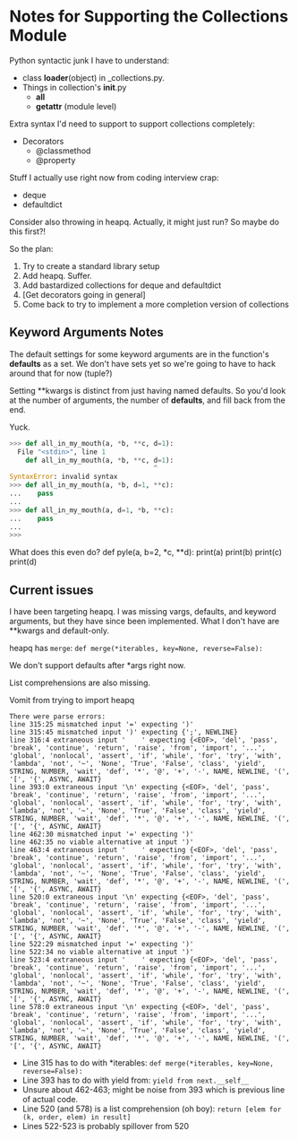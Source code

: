 Notes for Supporting the Collections Module
===========================================

Python syntactic junk I have to understand:

* class __loader__(object) in _collections.py.
* Things in collection's __init__.py
  * __all__
  * __getattr__ (module level)

Extra syntax I'd need to support to support collections completely:
* Decorators
  * @classmethod
  * @property

Stuff I actually use right now from coding interview crap:
* deque
* defaultdict

Consider also throwing in heapq. Actually, it might just run? So maybe do this first?!


So the plan:
1. Try to create a standard library setup
2. Add heapq. Suffer.
3. Add bastardized collections for deque and defaultdict
4. [Get decorators going in general]
5. Come back to try to implement a more completion version of collections


## Keyword Arguments Notes
The default settings for some keyword arguments are in the function's __defaults__ as a set. We don't have sets yet so we're going to
have to hack around that for now (tuple?)

Setting **kwargs is distinct from just having named defaults. So you'd look at the number of arguments, the number of __defaults__, and
fill back from the end.

Yuck.

```python
>>> def all_in_my_mouth(a, *b, **c, d=1):
  File "<stdin>", line 1
    def all_in_my_mouth(a, *b, **c, d=1):
                                    ^
SyntaxError: invalid syntax
>>> def all_in_my_mouth(a, *b, d=1, **c):
...    pass
...
>>> def all_in_my_mouth(a, d=1, *b, **c):
...    pass
...
>>>
```


What does this even do?
def pyle(a, b=2, *c, **d):
  print(a)
  print(b)
  print(c)
  print(d)


## Current issues

I have been targeting heapq. I was missing vargs, defaults, and keyword arguments, but they have since been implemented. What I don't have are **kwargs and default-only.

heapq has `merge`:
`def merge(*iterables, key=None, reverse=False):`

We don't support defaults after *args right now.

List comprehensions are also missing.

Vomit from trying to import heapq
```
There were parse errors:
line 315:25 mismatched input '=' expecting ')'
line 315:45 mismatched input ')' expecting {';', NEWLINE}
line 316:4 extraneous input '    ' expecting {<EOF>, 'del', 'pass', 'break', 'continue', 'return', 'raise', 'from', 'import', '...', 'global', 'nonlocal', 'assert', 'if', 'while', 'for', 'try', 'with', 'lambda', 'not', '~', 'None', 'True', 'False', 'class', 'yield', STRING, NUMBER, 'wait', 'def', '*', '@', '+', '-', NAME, NEWLINE, '(', '[', '{', ASYNC, AWAIT}
line 393:0 extraneous input '\n' expecting {<EOF>, 'del', 'pass', 'break', 'continue', 'return', 'raise', 'from', 'import', '...', 'global', 'nonlocal', 'assert', 'if', 'while', 'for', 'try', 'with', 'lambda', 'not', '~', 'None', 'True', 'False', 'class', 'yield', STRING, NUMBER, 'wait', 'def', '*', '@', '+', '-', NAME, NEWLINE, '(', '[', '{', ASYNC, AWAIT}
line 462:30 mismatched input '=' expecting ')'
line 462:35 no viable alternative at input ')'
line 463:4 extraneous input '    ' expecting {<EOF>, 'del', 'pass', 'break', 'continue', 'return', 'raise', 'from', 'import', '...', 'global', 'nonlocal', 'assert', 'if', 'while', 'for', 'try', 'with', 'lambda', 'not', '~', 'None', 'True', 'False', 'class', 'yield', STRING, NUMBER, 'wait', 'def', '*', '@', '+', '-', NAME, NEWLINE, '(', '[', '{', ASYNC, AWAIT}
line 520:0 extraneous input '\n' expecting {<EOF>, 'del', 'pass', 'break', 'continue', 'return', 'raise', 'from', 'import', '...', 'global', 'nonlocal', 'assert', 'if', 'while', 'for', 'try', 'with', 'lambda', 'not', '~', 'None', 'True', 'False', 'class', 'yield', STRING, NUMBER, 'wait', 'def', '*', '@', '+', '-', NAME, NEWLINE, '(', '[', '{', ASYNC, AWAIT}
line 522:29 mismatched input '=' expecting ')'
line 522:34 no viable alternative at input ')'
line 523:4 extraneous input '    ' expecting {<EOF>, 'del', 'pass', 'break', 'continue', 'return', 'raise', 'from', 'import', '...', 'global', 'nonlocal', 'assert', 'if', 'while', 'for', 'try', 'with', 'lambda', 'not', '~', 'None', 'True', 'False', 'class', 'yield', STRING, NUMBER, 'wait', 'def', '*', '@', '+', '-', NAME, NEWLINE, '(', '[', '{', ASYNC, AWAIT}
line 578:0 extraneous input '\n' expecting {<EOF>, 'del', 'pass', 'break', 'continue', 'return', 'raise', 'from', 'import', '...', 'global', 'nonlocal', 'assert', 'if', 'while', 'for', 'try', 'with', 'lambda', 'not', '~', 'None', 'True', 'False', 'class', 'yield', STRING, NUMBER, 'wait', 'def', '*', '@', '+', '-', NAME, NEWLINE, '(', '[', '{', ASYNC, AWAIT}
```

* Line 315 has to do with \*iterables: `def merge(*iterables, key=None, reverse=False):`
* Line 393 has to do with yield from: `yield from next.__self__`
* Unsure about 462-463; might be noise from 393 which is previous line of actual code.
* Line 520 (and 578) is a list comprehension (oh boy): `return [elem for (k, order, elem) in result]`
* Lines 522-523 is probably spillover from 520
